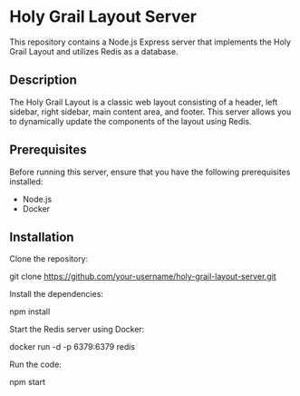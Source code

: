 # Holy Grail Layout Server

This repository contains a Node.js Express server that implements the Holy Grail Layout and utilizes Redis as a database.

## Description

The Holy Grail Layout is a classic web layout consisting of a header, left sidebar, right sidebar, main content area, and footer. This server allows you to dynamically update the components of the layout using Redis.

## Prerequisites

Before running this server, ensure that you have the following prerequisites installed:

- Node.js
- Docker

## Installation

Clone the repository:

git clone https://github.com/your-username/holy-grail-layout-server.git

Install the dependencies:

npm install

Start the Redis server using Docker:

docker run -d -p 6379:6379 redis

Run the code:

npm start
